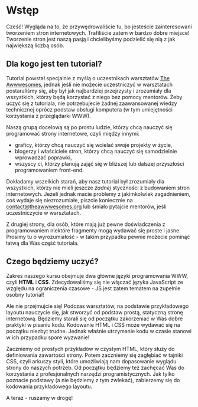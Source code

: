 # Wstęp

Cześć! Wygląda na to, że przywędrowaliście tu, bo jesteście zainteresowani tworzeniem stron internetowych. Trafiliście zatem w bardzo dobre miejsce! Tworzenie stron jest naszą pasją i chcielibyśmy podzielić się nią z jak największą liczbą osób.

## Dla kogo jest ten tutorial?

Tutorial powstał specjalnie z myślą o uczestnikach warsztatów [The Awwwesomes](http://theawwwesomes.org), jednak jeśli nie możecie uczestniczyć w warsztatach postaraliśmy się, aby był jak najbardziej przejrzysty i zrozumiały dla wszystkich, którzy będą korzystać z niego bez pomocy mentorów. Żeby uczyć się z tutoriala, nie potrzebujecie żadnej zaawansowanej wiedzy technicznej oprócz podstaw obsługi komputera (w tym umiejętności korzystania z przeglądarki WWW).

Naszą grupą docelową są po prostu ludzie, którzy chcą nauczyć się programować strony internetowe, czyli między innymi:

- graficy, którzy chcą nauczyć się wcielać swoje projekty w życie,
- blogerzy i właściciele stron, którzy chcą nauczyć się samodzielnie wprowadzać poprawki,
- wszyscy ci, którzy planują zająć się w bliższej lub dalszej przyszłości programowaniem front-end.

Dokładamy wszelkich starań, aby nasz tutorial był zrozumiały dla wszystkich, którzy nie mieli jeszcze *żadnej* styczności z budowaniem stron internetowych. Jeżeli jednak macie problemy z jakimkolwiek zagadnieniem, coś wydaje się niezrozumiałe, piszcie koniecznie na [contact@theawwwesomes.org](contact@theawwwesomes.org) lub śmiało pytajcie mentorów, jeśli uczestniczycie w warsztatach.

Z drugiej strony, dla osób, które mają już pewne doświadczenia z programowaniem niektóre fragmenty mogą wydawać się proste i jasne. Prosimy tu o wyrozumiałość - w takim przypadku pewnie możecie pominąć łatwą dla Was część tutoriala.

## Czego będziemy uczyć?

Zakres naszego kursu obejmuje dwa główne języki programowania WWW, czyli **HTML** i **CSS**. Zdecydowaliśmy się nie włączać języka JavaScript ze względu na ograniczenia czasowe - JS jest zatem tematem na zupełnie osobny tutorial!

Ale nie przejmujcie się! Podczas warsztatów, na podstawie przykładowego layoutu nauczycie się, jak stworzyć od podstaw prostą, statyczną stronę internetową. Będziemy starali się od początku zakorzeniać w Was dobre praktyki w pisaniu kodu. Kodowanie HTML i CSS może wydawać się na początku niezbyt trudne. Jednak właśnie utrzymanie kodu w czasie stanowi w ich przypadku spore wyzwanie!

Zaczniemy od prostych przykładów w czystym HTML, który służy do definiowania zawartości strony. Potem zaczniemy się zagłębiać w tajniki CSS, czyli arkuszy styli, które umożliwiają nam dopasowanie wyglądu strony do naszych potrzeb. Od początku będziemy też zachęcać Was do korzystania z profesjonalnych narzędzi programistycznych. Jak tylko poznacie podstawy (a nie będziemy z tym zwlekać), zabierzemy się do kodowania przykładowego layoutu.

A teraz - ruszamy w drogę!